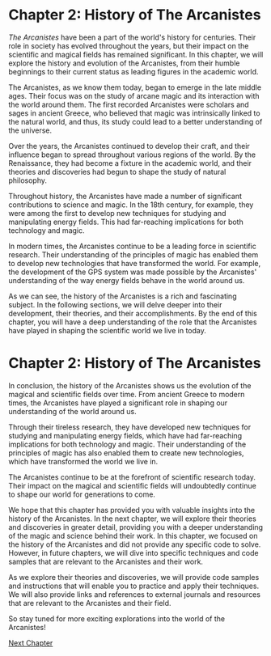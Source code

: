 # Chapter 2: History of The Arcanistes

*The Arcanistes* have been a part of the world's history for centuries. Their role in society has evolved throughout the years, but their impact on the scientific and magical fields has remained significant. In this chapter, we will explore the history and evolution of the Arcanistes, from their humble beginnings to their current status as leading figures in the academic world.

The Arcanistes, as we know them today, began to emerge in the late middle ages. Their focus was on the study of arcane magic and its interaction with the world around them. The first recorded Arcanistes were scholars and sages in ancient Greece, who believed that magic was intrinsically linked to the natural world, and thus, its study could lead to a better understanding of the universe.

Over the years, the Arcanistes continued to develop their craft, and their influence began to spread throughout various regions of the world. By the Renaissance, they had become a fixture in the academic world, and their theories and discoveries had begun to shape the study of natural philosophy.

Throughout history, the Arcanistes have made a number of significant contributions to science and magic. In the 18th century, for example, they were among the first to develop new techniques for studying and manipulating energy fields. This had far-reaching implications for both technology and magic.

In modern times, the Arcanistes continue to be a leading force in scientific research. Their understanding of the principles of magic has enabled them to develop new technologies that have transformed the world. For example, the development of the GPS system was made possible by the Arcanistes' understanding of the way energy fields behave in the world around us.

As we can see, the history of the Arcanistes is a rich and fascinating subject. In the following sections, we will delve deeper into their development, their theories, and their accomplishments. By the end of this chapter, you will have a deep understanding of the role that the Arcanistes have played in shaping the scientific world we live in today.
# Chapter 2: History of The Arcanistes

In conclusion, the history of the Arcanistes shows us the evolution of the magical and scientific fields over time. From ancient Greece to modern times, the Arcanistes have played a significant role in shaping our understanding of the world around us.

Through their tireless research, they have developed new techniques for studying and manipulating energy fields, which have had far-reaching implications for both technology and magic. Their understanding of the principles of magic has also enabled them to create new technologies, which have transformed the world we live in.

The Arcanistes continue to be at the forefront of scientific research today. Their impact on the magical and scientific fields will undoubtedly continue to shape our world for generations to come.

We hope that this chapter has provided you with valuable insights into the history of the Arcanistes. In the next chapter, we will explore their theories and discoveries in greater detail, providing you with a deeper understanding of the magic and science behind their work.
In this chapter, we focused on the history of the Arcanistes and did not provide any specific code to solve. However, in future chapters, we will dive into specific techniques and code samples that are relevant to the Arcanistes and their work.

As we explore their theories and discoveries, we will provide code samples and instructions that will enable you to practice and apply their techniques. We will also provide links and references to external journals and resources that are relevant to the Arcanistes and their field.

So stay tuned for more exciting explorations into the world of the Arcanistes!


[Next Chapter](03_Chapter03.md)